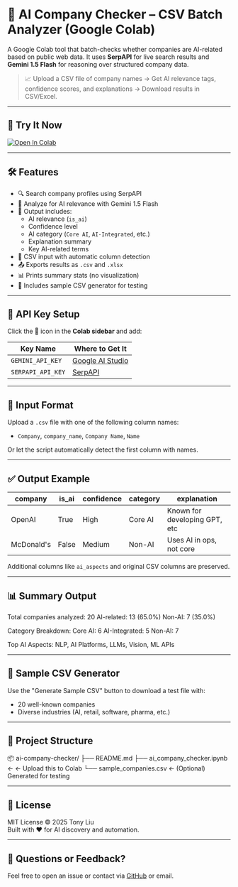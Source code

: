 # 🤖 AI Company Checker – CSV Batch Analyzer (Google Colab)

A Google Colab tool that batch-checks whether companies are AI-related based on public web data. It uses **SerpAPI** for live search results and **Gemini 1.5 Flash** for reasoning over structured company data.

> 📈 Upload a CSV file of company names → Get AI relevance tags, confidence scores, and explanations → Download results in CSV/Excel.

---

## 🚀 Try It Now

[![Open In Colab](https://colab.research.google.com/assets/colab-badge.svg)](YOUR_COLAB_LINK_HERE)

---

## 🛠 Features

- 🔍 Search company profiles using SerpAPI
- 🤖 Analyze for AI relevance with Gemini 1.5 Flash
- 🧠 Output includes:
  - AI relevance (`is_ai`)
  - Confidence level
  - AI category (`Core AI`, `AI-Integrated`, etc.)
  - Explanation summary
  - Key AI-related terms
- 📁 CSV input with automatic column detection
- 📤 Exports results as `.csv` and `.xlsx`
- 📊 Prints summary stats (no visualization)
- 🧪 Includes sample CSV generator for testing

---

## 🔐 API Key Setup

Click the 🔑 icon in the **Colab sidebar** and add:

| Key Name         | Where to Get It                       |
|------------------|----------------------------------------|
| `GEMINI_API_KEY` | [Google AI Studio](https://makersuite.google.com/app/apikey) |
| `SERPAPI_API_KEY`| [SerpAPI](https://serpapi.com/manage-api-key) |

---

## 📁 Input Format

Upload a `.csv` file with one of the following column names:
- `Company`, `company_name`, `Company Name`, `Name`

Or let the script automatically detect the first column with names.

---

## ✅ Output Example

| company     | is_ai | confidence | category       | explanation                   |
|-------------|-------|------------|----------------|-------------------------------|
| OpenAI      | True  | High       | Core AI        | Known for developing GPT, etc |
| McDonald's  | False | Medium     | Non-AI         | Uses AI in ops, not core      |

Additional columns like `ai_aspects` and original CSV columns are preserved.

---

## 📊 Summary Output

Total companies analyzed: 20
AI-related: 13 (65.0%)
Non-AI: 7 (35.0%)

Category Breakdown:
Core AI: 6
AI-Integrated: 5
Non-AI: 7

Top AI Aspects:
NLP, AI Platforms, LLMs, Vision, ML APIs




---

## 🧪 Sample CSV Generator

Use the "Generate Sample CSV" button to download a test file with:
- 20 well-known companies
- Diverse industries (AI, retail, software, pharma, etc.)

---

## 🧱 Project Structure

📦 ai-company-checker/
├── README.md
├── ai_company_checker.ipynb ← ← Upload this to Colab
└── sample_companies.csv ← (Optional) Generated for testing



---

## 📄 License

MIT License © 2025 Tony Liu  
Built with ❤️ for AI discovery and automation.

---

## 🙋 Questions or Feedback?

Feel free to open an issue or contact via [GitHub](https://github.com/YOUR_USERNAME) or email.

